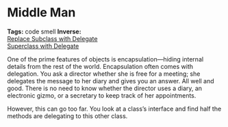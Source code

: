 # Middle Man

**Tags:** code smell
**Inverse:** </br>
[Replace Subclass with Delegate](../Replace%20Subclass%20with%20Delegate/Replace%20Subclass%20with%20Delegate.md)</br>
[Superclass with Delegate](./Replace%20Superclass%20with%20Delegate/Replace%20Superclass%20with%20Delegate.md)</br>

One of the prime features of objects is encapsulation—hiding internal details from the rest of the
world. Encapsulation often comes with delegation. You ask a director whether she is free for a
meeting; she delegates the message to her diary and gives you an answer. All well and good. There 
is no need to know whether the director uses a diary, an electronic gizmo, or a secretary to keep
track of her appointments. 

However, this can go too far. You look at a class’s interface and find half the methods are 
delegating to this other class.